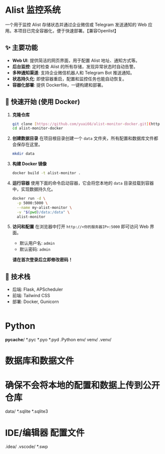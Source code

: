<!-- 文件名：README.md -->
<!-- 这是项目的“说明书”，别人访问你的仓库时第一眼看到的就是它 -->

# Alist 监控系统

一个用于监控 Alist 存储状态并通过企业微信或 Telegram 发送通知的 Web 应用。本项目已完全容器化，便于快速部署。【兼容Openlist】

## ✨ 主要功能

- **Web UI**: 提供简洁的网页界面，用于配置 Alist 地址、通知方式等。
- **后台监控**: 定时检查 Alist 的所有存储，发现异常状态时自动告警。
- **多种通知渠道**: 支持企业微信机器人和 Telegram Bot 推送通知。
- **状态持久化**: 即使容器重启，配置和监控任务也能自动恢复。
- **容器化部署**: 提供 Dockerfile，一键构建和部署。

## 🚀 快速开始 (使用 Docker)

1.  **克隆仓库**
    ```bash
    git clone [https://github.com/yuai66/alist-monitor-docker.git](https://github.com/yuai66/alist-monitor-docker.git)
    cd alist-monitor-docker
    ```

2.  **创建数据目录**
    在项目根目录创建一个 `data` 文件夹，所有配置和数据库文件都会保存在这里。
    ```bash
    mkdir data
    ```

3.  **构建 Docker 镜像**
    ```bash
    docker build -t alist-monitor .
    ```

4.  **运行容器**
    使用下面的命令启动容器，它会将您本地的 `data` 目录挂载到容器中，实现数据持久化。
    ```bash
    docker run -d \
      -p 5000:5000 \
      --name my-alist-monitor \
      -v "$(pwd)/data:/data" \
      alist-monitor
    ```

5.  **访问和配置**
    在浏览器中打开 `http://<你的服务器IP>:5000` 即可访问 Web 界面。
    - 默认用户名: `admin`
    - 默认密码: `admin`
    
    **请在首次登录后立即修改密码！**

## 🔧 技术栈

- 后端: Flask, APScheduler
- 前端: Tailwind CSS
- 部署: Docker, Gunicorn
```
```
<!-- 文件名：.gitignore -->
<!-- 这个文件告诉 Git 哪些文件不需要上传到仓库，非常重要！-->

# Python
__pycache__/
*.pyc
*.pyo
*.pyd
.Python
env/
venv/
.venv/

# 数据库和数据文件
# 确保不会将本地的配置和数据上传到公开仓库
data/
*.sqlite
*.sqlite3

# IDE/编辑器 配置文件
.idea/
.vscode/
*.swp
